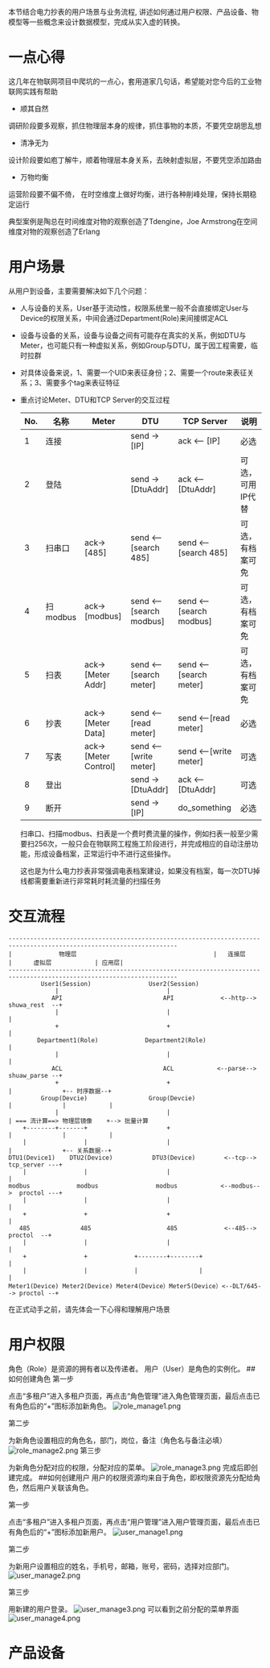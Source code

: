 
 本节结合电力抄表的用户场景与业务流程, 讲述如何通过用户权限、产品设备、物模型等一些概念来设计数据模型，完成从实入虚的转换。

# 一点心得

   这几年在物联网项目中爬坑的一点心，套用道家几句话，希望能对您今后的工业物联网实践有帮助
   + 顺其自然 
   
   调研阶段要多观察，抓住物理层本身的规律，抓住事物的本质，不要凭空胡思乱想
   
   + 清净无为
 
   设计阶段要如庖丁解牛，顺着物理层本身关系，去映射虚拟层，不要凭空添加路由
   
   + 万物均衡 
 
   运营阶段要不偏不倚， 在时空维度上做好均衡，进行各种削峰处理，保持长期稳定运行
   
   典型案例是陶总在时间维度对物的观察创造了Tdengine，Joe Armstrong在空间维度对物的观察创造了Erlang
   
#  用户场景

 从用户到设备，主要需要解决如下几个问题：
 + 人与设备的关系，User基于流动性，权限系统里一般不会直接绑定User与Device的权限关系，中间会通过Department(Role)来间接绑定ACL
 + 设备与设备的关系，设备与设备之间有可能存在真实的关系，例如DTU与Meter，也可能只有一种虚拟关系，例如Group与DTU，属于因工程需要，临时拉群
 + 对具体设备来说，1、需要一个UID来表征身份；2、需要一个route来表征关系；3、需要多个tag来表征特征
 + 重点讨论Meter、DTU和TCP Server的交互过程
 
   | No.|名称|   Meter         |   DTU                  | TCP Server                 |  说明      |
   | --| ----   | -------      | ------                 | -----------               |-----------|
   |1 |连接     |               | send ->  [IP]           | ack <-- [IP]             | 必选      |
   |2 |登陆     |               | send ->  [DtuAddr]      | ack <-- [DtuAddr]        | 可选，可用IP代替|
   |3 |扫串口   | ack-> [485]   | send <-- [search 485]   | send <--[search 485]    | 可选，有档案可免 |
   |4 |扫modbus | ack-> [modbus]| send <-- [search modbus]   | send <--[search modbus] |可选，有档案可免 |
   |5 |扫表 | ack-> [Meter Addr]| send <-- [search meter]   | send <--[search meter] |可选，有档案可免 |
   |6 |抄表 | ack-> [Meter Data]| send <-- [read meter]   | send <--[read meter] |必选 |
   |7 |写表 | ack-> [Meter Control]| send <-- [write meter]   | send <--[write meter] |可选 |
   |8 |登出 |       |  send -> [DtuAddr] |  ack <-- [DtuAddr]        |可选 |
   |9 |断开 |     |  send -> [IP]      |  do_something        |必选 |
   
   扫串口、扫描modbus、扫表是一个费时费流量的操作，例如扫表一般至少需要扫256次，一般只会在物联网工程施工阶段进行，并完成相应的自动注册功能，形成设备档案，正常运行中不进行这些操作。
   
   这也是为什么电力抄表非常强调电表档案建设，如果没有档案，每一次DTU掉线都需要重新进行非常耗时耗流量的扫描任务   
   
 # 交互流程
 
 ```
 ---------------------------------------------------------------------------------------------------------------------
 |             物理层                                      |   连接层                 |      虚拟层            | 应用层|
 ---------------------------------------------------------------------------------------------------------------------
          User1(Session)                User2(Session)                           
              |                              |           
             API                            API             <--http--> shuwa_rest  --+
              |                              |                                       |
              +                              +                                       |
         Department1(Role)             Department2(Role)                             |
              |                              |                                       |
             ACL                            ACL            <--parse--> shuaw_parse --+
              +                              +                                       |              +-- 时序数据--+
          Group(Devcie)                 Group(Devcie)                                |              |            |
              |                              |                                       | === 流计算==> 物理层镜像    +--> 批量计算      
     +--------+-------+                      +                                       |              |            |
     |                |                      |                                       |              +-- 关系数据--+              
DTU1(Device1)    DTU2(Device)           DTU3(Device)        <--tcp-->  tcp_server ---+
     |                |                      |                                       | 
 modbus             modbus                modbus            <--modbus-->  proctol ---+
     |                |                      |                                       |
     +                +                      +                                       |
    485              485                     485             <--485-->    proctol  --+ 
     |                |                      |                                       |
     +                +             +--------+--------+                              |
     |                |             |                 |                              |
 Meter1(Device) Meter2(Device) Meter4(Device）Meter5(Device）<--DLT/645--> proctol --+                
```
 在正式动手之前，请先体会一下心得和理解用户场景
 
 # 用户权限
 角色（Role）是资源的拥有者以及传递者。
 用户（User）是角色的实例化。
 ##如何创建角色
  第一步
  
  点击“多租户”进入多租户页面，再点击“角色管理”进入角色管理页面，最后点击已有角色后的“+”图标添加新角色。
  ![role_manage1.png](https://dgiot-1253666439.cos.ap-shanghai-fsi.myqcloud.com/blog/meter/role_manage1.png)
  
  第二步
  
  为新角色设置相应的角色名，部门，岗位，备注（角色名与备注必填）
  ![role_manage2.png](https://dgiot-1253666439.cos.ap-shanghai-fsi.myqcloud.com/blog/meter/role_manage2.png)
  第三步
    
  为新角色分配对应的权限，分配对应的菜单。
   ![role_manage3.png](https://dgiot-1253666439.cos.ap-shanghai-fsi.myqcloud.com/blog/meter/role_manage3.png)
   完成后即创建完成。
 ##如何创建用户
 用户的权限资源均来自于角色，即权限资源先分配给角色，然后用户关联该角色。
 
 第一步
 
 点击“多租户”进入多租户页面，再点击“用户管理”进入用户管理页面，最后点击已有角色后的“+”图标添加新用户。
 ![user_manage1.png](https://dgiot-1253666439.cos.ap-shanghai-fsi.myqcloud.com/blog/meter/user_manage1.png)
 
 第二步
 
 为新用户设置相应的姓名，手机号，邮箱，账号，密码，选择对应部门。
 ![user_manage2.png](https://dgiot-1253666439.cos.ap-shanghai-fsi.myqcloud.com/blog/meter/user_manage2.png)
 
 第三步
 
 用新建的用户登录。
 ![user_manage3.png](https://dgiot-1253666439.cos.ap-shanghai-fsi.myqcloud.com/blog/meter/user_manage3.png)
 可以看到之前分配的菜单界面
 ![user_manage4.png](https://dgiot-1253666439.cos.ap-shanghai-fsi.myqcloud.com/blog/meter/user_manage4.png)

 # 产品设备
 
 
   
